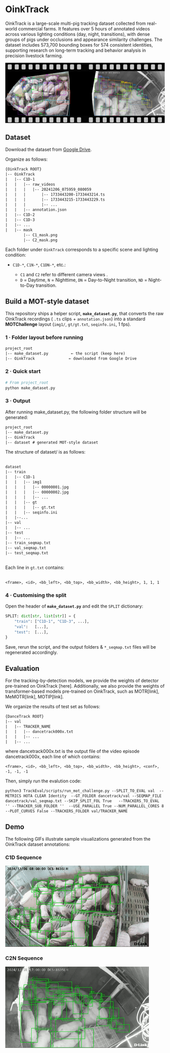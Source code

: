 # OinkTrack
OinkTrack is a large-scale multi-pig tracking dataset collected from real-world commercial farms. It features over 5 hours of annotated videos across various lighting conditions (day, night, transitions), with dense groups of pigs under occlusions and appearance similarity challenges. The dataset includes 573,700 bounding boxes for 574 consistent identities, supporting research on long-term tracking and behavior analysis in precision livestock farming.

<div align="center"><img src="assets/abstract.png" ></div>

## Dataset
Download the dataset from [Google Drive](https://drive.google.com/drive/folders/1G9ygFt_G6f4SUguMmxCgKxRFgmVpmYSE?usp=drive_link).


Organize as follows:
~~~
{OinkTrack ROOT}
|-- OinkTrack
|   |-- C1D-1
|   |   |-- raw_videos
|   |   |   |-- 20241206_075959_080059
|   |   |       |-- 1733443200-1733443214.ts
|   |   |       |-- 1733443215-1733443229.ts
|   |   |       |-- ...
|   |   |-- annotation.json
|   |-- C1D-2
|   |-- C1D-3
|   |-- ...
|   |-- mask
        |-- C1_mask.png
        |-- C2_mask.png
~~~

Each folder under `OinkTrack` corresponds to a specific scene and lighting condition:

* `C1D-*`, `C1N-*`, `C1DN-*`, etc.:

  * `C1` and `C2` refer to different camera views .
  * `D` = Daytime, `N` = Nighttime, `DN` = Day-to-Night transition, `ND` = Night-to-Day transition.

## Build a MOT-style dataset

This repository ships a helper script, **`make_dataset.py`**, that converts the raw OinkTrack recordings ( `.ts` clips + `annotation.json`) into a standard **MOTChallenge** layout (`img1/`, `gt/gt.txt`, `seqinfo.ini`, 1 fps).

### 1 · Folder layout before running

~~~
project_root
|-- make_dataset.py          ← the script (keep here)
|-- OinkTrack               ← downloaded from Google Drive
~~~

### 2 · Quick start

```bash
# From project_root
python make_dataset.py
```
### 3 · Output

After running make_dataset.py, the following folder structure will be generated:
~~~
project_root
|-- make_dataset.py
|-- OinkTrack 
|-- dataset # generated MOT-style dataset
~~~
The structure of dataset/ is as follows:
~~~

dataset
|-- train
|   |-- C1D-1
|   |   |-- img1
|   |   |   |-- 00000001.jpg
|   |   |   |-- 00000002.jpg
|   |   |   |-- ...
|   |   |-- gt
|   |   |   |-- gt.txt
|   |   |-- seqinfo.ini
|   |--...
|-- val
|   |-- ...
|-- test
|   |-- ...
|-- train_seqmap.txt
|-- val_seqmap.txt
|-- test_seqmap.txt


~~~
Each line in `gt.txt` contains:

```

<frame>, <id>, <bb_left>, <bb_top>, <bb_width>, <bb_height>, 1, 1, 1
```


### 4 · Customising the split

Open the header of **`make_dataset.py`** and edit the `SPLIT` dictionary:

```python
SPLIT: dict[str, list[str]] = {
    "train": ["C1D-1", "C1D-3", ...],
    "val":   [...],
    "test":  [...],
}
```

Save, rerun the script, and the output folders & `*_seqmap.txt` files will be regenerated accordingly.

## Evaluation
For the tracking-by-detection models, we provide the weights of detector pre-trained on OinkTrack [here]. Additionally, we also provide the weights of transformer-based models pre-trained on OinkTrack, such as MOTR[link], MeMOTR[link], MOTIP[link].

We organize the results of test set as follows:
~~~
{DanceTrack ROOT}
|-- val
|   |-- TRACKER_NAME
|   |   |-- dancetrack000x.txt
|   |   |-- ...
|   |-- ...
~~~
where dancetrack000x.txt is the output file of the video episode dancetrack000x, each line of which contains:
~~~
<frame>, <id>, <bb_left>, <bb_top>, <bb_width>, <bb_height>, <conf>, -1, -1, -1
~~~

Then, simply run the evalution code:
```
python3 TrackEval/scripts/run_mot_challenge.py --SPLIT_TO_EVAL val  --METRICS HOTA CLEAR Identity  --GT_FOLDER dancetrack/val --SEQMAP_FILE dancetrack/val_seqmap.txt --SKIP_SPLIT_FOL True   --TRACKERS_TO_EVAL '' --TRACKER_SUB_FOLDER ''  --USE_PARALLEL True --NUM_PARALLEL_CORES 8 --PLOT_CURVES False --TRACKERS_FOLDER val/TRACKER_NAME 
```

## Demo

The following GIFs illustrate sample visualizations generated from the OinkTrack dataset annotations:

### C1D Sequence

![OinkTrack Demo - C1D](assets/visualized_C1D.gif)

### C2N Sequence

![OinkTrack Demo - C2N](assets/visualized_C2N.gif)



